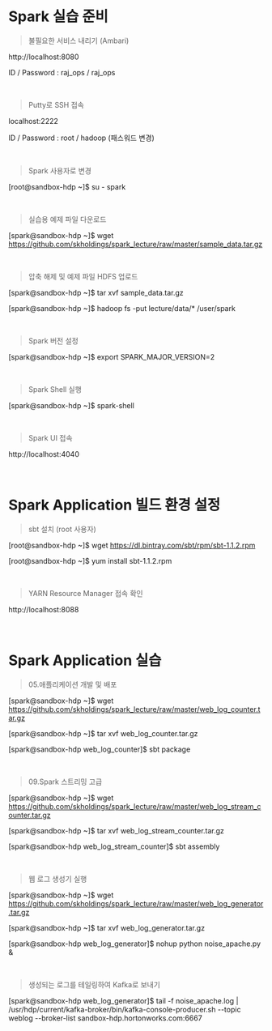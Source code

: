 # Spark 실습 준비

> 불필요한 서비스 내리기 (Ambari)

http://localhost:8080

ID / Password : raj_ops / raj_ops

<br>

> Putty로 SSH 접속

localhost:2222

ID / Password : root / hadoop (패스워드 변경)

<br>

> Spark 사용자로 변경

[root@sandbox-hdp ~]$ su - spark

<br>

> 실습용 예제 파일 다운로드

[spark@sandbox-hdp ~]$ wget https://github.com/skholdings/spark_lecture/raw/master/sample_data.tar.gz

<br>

> 압축 해제 및 예제 파일 HDFS 업로드

[spark@sandbox-hdp ~]$ tar xvf sample_data.tar.gz

[spark@sandbox-hdp ~]$ hadoop fs -put lecture/data/* /user/spark

<br>

> Spark 버전 설정

[spark@sandbox-hdp ~]$ export SPARK_MAJOR_VERSION=2

<br>

> Spark Shell 실행

[spark@sandbox-hdp ~]$ spark-shell

<br>

> Spark UI 접속

http://localhost:4040

<br>

# Spark Application 빌드 환경 설정

> sbt 설치 (root 사용자)

[root@sandbox-hdp ~]$ wget https://dl.bintray.com/sbt/rpm/sbt-1.1.2.rpm

[root@sandbox-hdp ~]$ yum install sbt-1.1.2.rpm

<br>

> YARN Resource Manager 접속 확인

http://localhost:8088

<br>

# Spark Application 실습

> 05.애플리케이션 개발 및 배포

[spark@sandbox-hdp ~]$ wget https://github.com/skholdings/spark_lecture/raw/master/web_log_counter.tar.gz

[spark@sandbox-hdp ~]$ tar xvf web_log_counter.tar.gz

[spark@sandbox-hdp web_log_counter]$ sbt package

<br>

> 09.Spark 스트리밍 고급

[spark@sandbox-hdp ~]$ wget https://github.com/skholdings/spark_lecture/raw/master/web_log_stream_counter.tar.gz

[spark@sandbox-hdp ~]$ tar xvf web_log_stream_counter.tar.gz

[spark@sandbox-hdp web_log_stream_counter]$ sbt assembly

<br>

> 웹 로그 생성기 실행

[spark@sandbox-hdp ~]$ wget https://github.com/skholdings/spark_lecture/raw/master/web_log_generator.tar.gz

[spark@sandbox-hdp ~]$ tar xvf web_log_generator.tar.gz

[spark@sandbox-hdp web_log_generator]$ nohup python noise_apache.py &

<br>

> 생성되는 로그를 테일링하여 Kafka로 보내기

[spark@sandbox-hdp web_log_generator]$ tail -f noise_apache.log | /usr/hdp/current/kafka-broker/bin/kafka-console-producer.sh --topic weblog --broker-list sandbox-hdp.hortonworks.com:6667
